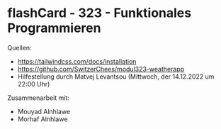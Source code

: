 # flashCard - 323 - Funktionales Programmieren
Quellen:
- https://tailwindcss.com/docs/installation
- https://github.com/SwitzerChees/modul323-weatherapp
- Hilfestellung durch Matvej Levantsou (Mittwoch, der 14.12.2022 um 22:00 Uhr)


Zusammenarbeit mit:
- Mouyad Alnhlawe
- Morhaf Alnhlawe
